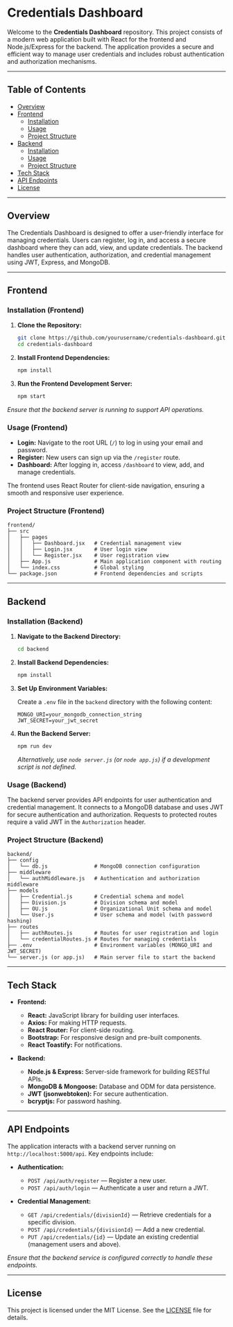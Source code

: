 # Credentials Dashboard

Welcome to the **Credentials Dashboard** repository. This project consists of a modern web application built with React for the frontend and Node.js/Express for the backend. The application provides a secure and efficient way to manage user credentials and includes robust authentication and authorization mechanisms.

---

## Table of Contents

- [Overview](#overview)
- [Frontend](#frontend)
  - [Installation](#installation-frontend)
  - [Usage](#usage-frontend)
  - [Project Structure](#project-structure-frontend)
- [Backend](#backend)
  - [Installation](#installation-backend)
  - [Usage](#usage-backend)
  - [Project Structure](#project-structure-backend)
- [Tech Stack](#tech-stack)
- [API Endpoints](#api-endpoints)
- [License](#license)

---

## Overview

The Credentials Dashboard is designed to offer a user-friendly interface for managing credentials. Users can register, log in, and access a secure dashboard where they can add, view, and update credentials. The backend handles user authentication, authorization, and credential management using JWT, Express, and MongoDB.

---

## Frontend

### Installation (Frontend)

1. **Clone the Repository:**
   ```bash
   git clone https://github.com/yourusername/credentials-dashboard.git
   cd credentials-dashboard
   ```

2. **Install Frontend Dependencies:**
   ```bash
   npm install
   ```

3. **Run the Frontend Development Server:**
   ```bash
   npm start
   ```

*Ensure that the backend server is running to support API operations.*

### Usage (Frontend)

- **Login:** Navigate to the root URL (`/`) to log in using your email and password.
- **Register:** New users can sign up via the `/register` route.
- **Dashboard:** After logging in, access `/dashboard` to view, add, and manage credentials.

The frontend uses React Router for client-side navigation, ensuring a smooth and responsive user experience.

### Project Structure (Frontend)

```
frontend/
├── src
│   ├── pages
│   │   ├── Dashboard.jsx   # Credential management view
│   │   ├── Login.jsx       # User login view
│   │   └── Register.jsx    # User registration view
│   ├── App.js              # Main application component with routing
│   └── index.css           # Global styling
└── package.json            # Frontend dependencies and scripts
```

---

## Backend

### Installation (Backend)

1. **Navigate to the Backend Directory:**
   ```bash
   cd backend
   ```

2. **Install Backend Dependencies:**
   ```bash
   npm install
   ```

3. **Set Up Environment Variables:**

   Create a `.env` file in the `backend` directory with the following content:
   ```env
   MONGO_URI=your_mongodb_connection_string
   JWT_SECRET=your_jwt_secret
   ```

4. **Run the Backend Server:**
   ```bash
   npm run dev
   ```
   *Alternatively, use `node server.js` (or `node app.js`) if a development script is not defined.*

### Usage (Backend)

The backend server provides API endpoints for user authentication and credential management. It connects to a MongoDB database and uses JWT for secure authentication and authorization. Requests to protected routes require a valid JWT in the `Authorization` header.

### Project Structure (Backend)

```
backend/
├── config
│   └── db.js               # MongoDB connection configuration
├── middleware
│   └── authMiddleware.js   # Authentication and authorization middleware
├── models
│   ├── Credential.js       # Credential schema and model
│   ├── Division.js         # Division schema and model
│   ├── OU.js               # Organizational Unit schema and model
│   └── User.js             # User schema and model (with password hashing)
├── routes
│   ├── authRoutes.js       # Routes for user registration and login
│   └── credentialRoutes.js # Routes for managing credentials
├── .env                    # Environment variables (MONGO_URI and JWT_SECRET)
└── server.js (or app.js)   # Main server file to start the backend
```

---

## Tech Stack

- **Frontend:**
  - **React:** JavaScript library for building user interfaces.
  - **Axios:** For making HTTP requests.
  - **React Router:** For client-side routing.
  - **Bootstrap:** For responsive design and pre-built components.
  - **React Toastify:** For notifications.

- **Backend:**
  - **Node.js & Express:** Server-side framework for building RESTful APIs.
  - **MongoDB & Mongoose:** Database and ODM for data persistence.
  - **JWT (jsonwebtoken):** For secure authentication.
  - **bcryptjs:** For password hashing.

---

## API Endpoints

The application interacts with a backend server running on `http://localhost:5000/api`. Key endpoints include:

- **Authentication:**
  - `POST /api/auth/register` — Register a new user.
  - `POST /api/auth/login` — Authenticate a user and return a JWT.

- **Credential Management:**
  - `GET /api/credentials/{divisionId}` — Retrieve credentials for a specific division.
  - `POST /api/credentials/{divisionId}` — Add a new credential.
  - `PUT /api/credentials/{id}` — Update an existing credential (management users and above).

*Ensure that the backend service is configured correctly to handle these endpoints.*

---

## License

This project is licensed under the MIT License. See the [LICENSE](LICENSE) file for details.

